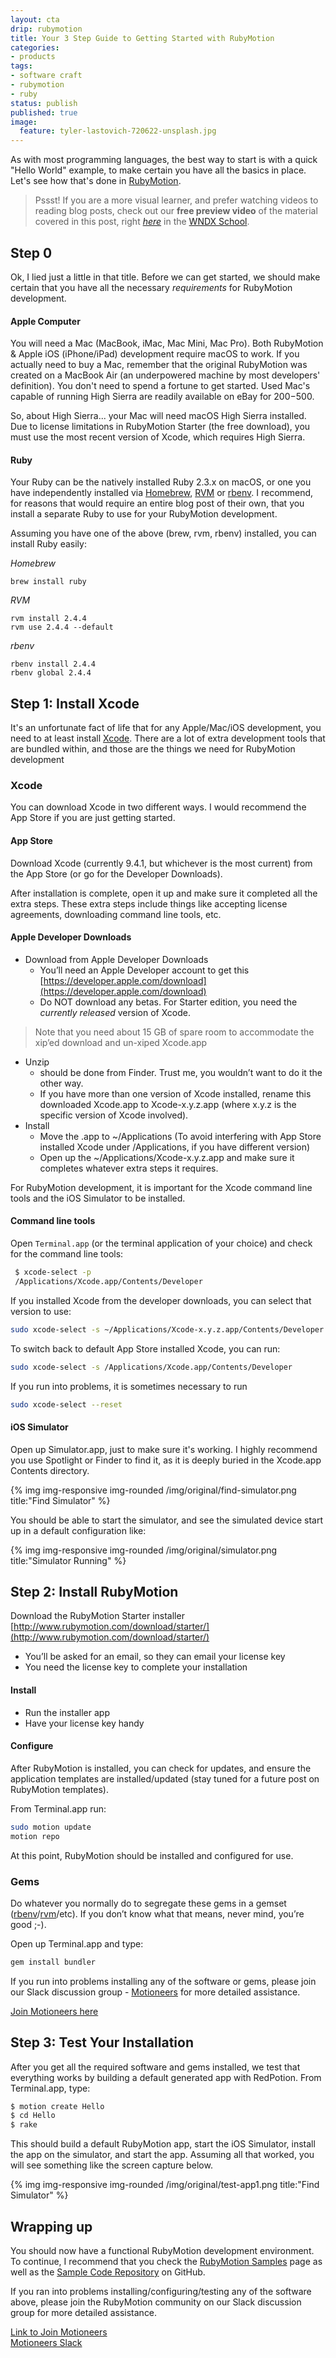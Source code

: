 ```yaml
---
layout: cta
drip: rubymotion
title: Your 3 Step Guide to Getting Started with RubyMotion
categories:
- products
tags:
- software craft
- rubymotion
- ruby
status: publish
published: true
image:
  feature: tyler-lastovich-720622-unsplash.jpg
---
```

As with most programming languages, the best way to start is with a quick "Hello World" example, to make certain you have all the basics in place.  Let's see how that's done in [RubyMotion](https://rubymotion.com).  

> Pssst! If you are a more visual learner, and prefer watching videos to reading blog posts, check out our **free preview video** of the material covered in this post, right [*here*](https://wndx.school/courses/rubymotion-jumpstart/lectures/3113681?utm_source=blog&utm_medium=post&utm_campaign=rj_launch_201807) in the [WNDX School](https://wndx.school).


## Step 0

Ok, I lied just a little in that title.  Before we can get started, we should make certain that you have all the necessary *requirements* for RubyMotion development.

#### Apple Computer

You will need a Mac (MacBook, iMac, Mac Mini, Mac Pro). Both RubyMotion & Apple iOS (iPhone/iPad) development require macOS to work. If you actually need to buy a Mac, remember that the original RubyMotion was created on a MacBook Air (an underpowered machine by most developers' definition). You don't need to spend a fortune to get started. Used Mac's capable of running High Sierra are readily available on eBay for $200-$500.

So, about High Sierra... your Mac will need macOS High Sierra installed. Due to license limitations in RubyMotion Starter (the free download), you must use the most recent version of Xcode, which requires High Sierra.

#### Ruby

Your Ruby can be the natively installed Ruby 2.3.x on macOS, or one you have independently installed via [Homebrew](https://brew.sh), [RVM](https://www.rvm.io) or [rbenv](https://github.com/rbenv/rbenv).  I recommend, for reasons that would require an entire blog post of their own, that you install a separate Ruby to use for your RubyMotion development.

Assuming you have one of the above (brew, rvm, rbenv) installed, you can install Ruby easily:

*Homebrew*  
```
brew install ruby
```  

*RVM*  
```
rvm install 2.4.4  
rvm use 2.4.4 --default
```

*rbenv*  
```
rbenv install 2.4.4
rbenv global 2.4.4
```

## Step 1: Install Xcode

It's an unfortunate fact of life that for any Apple/Mac/iOS development, you need to at least install [Xcode](https://developer.apple.com/xcode/).  There are a lot of extra development tools that are bundled within, and those are the things we need for RubyMotion development
  
### Xcode

You can download Xcode in two different ways.  I would recommend the App Store if you are just getting started.

#### App Store
Download Xcode (currently 9.4.1, but whichever is the most current) from the App Store (or go for the Developer Downloads).

After installation is complete, open it up and make sure it completed all the extra steps.  These extra steps include things like accepting license agreements, downloading command line tools, etc.

#### Apple Developer Downloads

- Download from Apple Developer Downloads
  - You’ll need an Apple Developer account to get this  
  [https://developer.apple.com/download](https://developer.apple.com/download)
  - Do NOT download any betas. For Starter edition, you need the *currently released* version of Xcode. 

> Note that you need about 15 GB of spare room to accommodate the xip’ed download and un-xiped Xcode.app

- Unzip 
  - should be done from Finder.  Trust me, you wouldn’t want to do it the other way.  
  - If you have more than one version of Xcode installed, rename this downloaded Xcode.app to Xcode-x.y.z.app (where x.y.z is the specific version of Xcode involved).
- Install
  - Move the .app to ~/Applications
  (To avoid interfering with App Store installed Xcode under /Applications, if you have different version)
  - Open up the ~/Applications/Xcode-x.y.z.app and make sure it completes whatever extra steps it requires.

For RubyMotion development, it is important for the Xcode command line tools and the iOS Simulator to be installed.

#### Command line tools

Open `Terminal.app` (or the terminal application of your choice) and check for the command line tools:

```bash
 $ xcode-select -p
 /Applications/Xcode.app/Contents/Developer
```

If you installed Xcode from the developer downloads, you can select that version to use:
 
```bash
sudo xcode-select -s ~/Applications/Xcode-x.y.z.app/Contents/Developer
```

To switch back to default App Store installed Xcode, you can run:
 
```bash
sudo xcode-select -s /Applications/Xcode.app/Contents/Developer
```

If you run into problems, it is sometimes necessary to run  

```bash
sudo xcode-select --reset
```

#### iOS Simulator

Open up Simulator.app, just to make sure it's working. I highly recommend you use Spotlight or Finder to find it, as it is deeply buried in the Xcode.app Contents directory.   

<div class="row">
  <div class="col-md-offset-2 col-lg-8">
    {% img img-responsive img-rounded /img/original/find-simulator.png title:"Find Simulator" %}
  </div>
</div>


You should be able to start the simulator, and see the simulated device start up in a default configuration like:


<div class="row">
  <div class="col-md-offset-2 col-lg-8">
    {% img img-responsive img-rounded /img/original/simulator.png title:"Simulator Running" %}
  </div>
</div>

## Step 2: Install RubyMotion

Download the RubyMotion Starter installer
[http://www.rubymotion.com/download/starter/](http://www.rubymotion.com/download/starter/)

- You’ll be asked for an email, so they can email your license key
- You need the license key to complete your installation

#### Install

- Run the installer app
- Have your license key handy

#### Configure

After RubyMotion is installed, you can check for updates, and ensure the application templates are installed/updated (stay tuned for a future post on RubyMotion templates).

From Terminal.app run:

```bash
sudo motion update
motion repo
```

At this point, RubyMotion should be installed and configured for use.

### Gems

Do whatever you normally do to segregate these gems in a gemset ([rbenv](https://github.com/jf/rbenv-gemset)/[rvm](https://rvm.io/gemsets/basics)/etc).  If you don’t know what that means, never mind, you’re good ;-).

Open up Terminal.app and type:

```bash
gem install bundler
```

If you run into problems installing any of the software or gems, please join our Slack discussion group - [Motioneers](https://motioneers.slack.com) for more detailed assistance.

[Join Motioneers here](http://motioneers.herokuapp.com)


## Step 3: Test Your Installation

After you get all the required software and gems installed, we test that everything works by building a default generated app with RedPotion.  From Terminal.app, type:

```bash
$ motion create Hello
$ cd Hello
$ rake
```

This should build a default RubyMotion app, start the iOS Simulator, install the app on the simulator, and start the app.  Assuming all that worked, you will see something like the screen capture below.

<div class="row">
  <div class="col-md-offset-2 col-lg-8">
    {% img img-responsive img-rounded /img/original/test-app1.png title:"Find Simulator" %}
  </div>
</div>

## Wrapping up

You should now have a functional RubyMotion development environment.  To continue, I recommend that you check the [RubyMotion Samples](http://www.rubymotion.com/developers/samples) page as well as the [Sample Code Repository](https://github.com/HipByte/RubyMotionSamples) on GitHub.

If you ran into problems installing/configuring/testing any of the software above, please join the RubyMotion community on our Slack discussion group for more detailed assistance.

[Link to Join Motioneers](http://motioneers.herokuapp.com)  
[Motioneers Slack](https://motioneers.slack.com)
